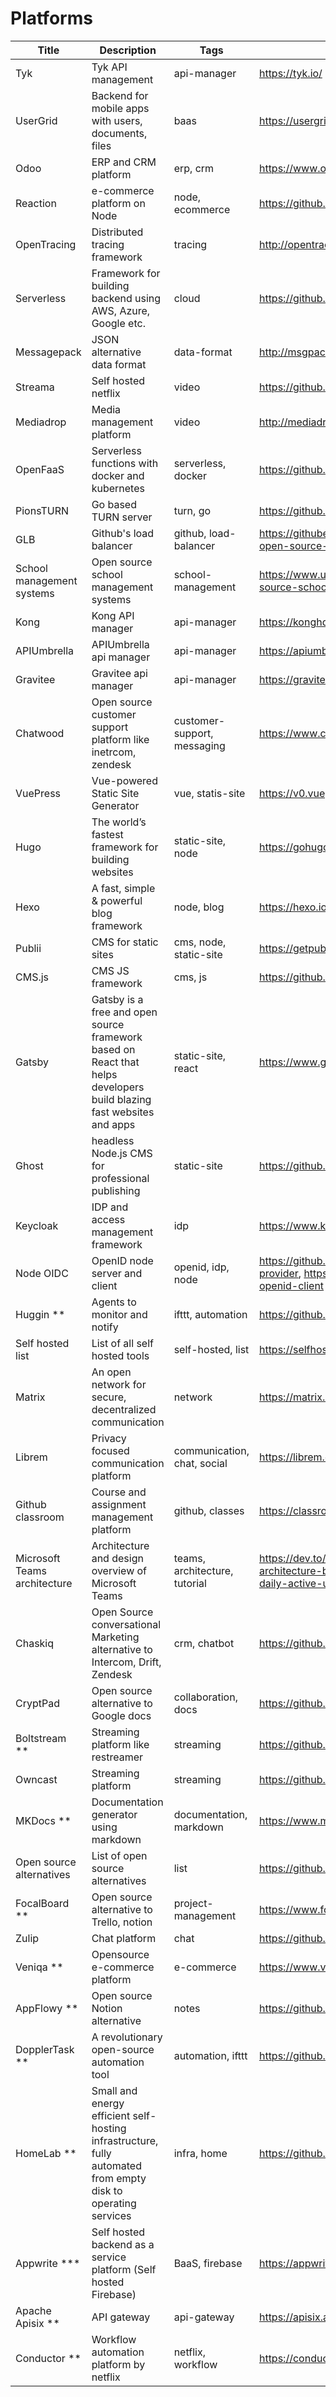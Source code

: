# Platforms

Title | Description | Tags | Link
------------ | ------------- | ---------- | --------------
Tyk | Tyk API management | api-manager | https://tyk.io/
UserGrid | Backend for mobile apps with users, documents, files | baas | https://usergrid.apache.org/
Odoo | ERP and CRM platform | erp, crm | https://www.odoo.com/
Reaction | e-commerce platform on Node | node, ecommerce | https://github.com/reactioncommerce/reaction
OpenTracing | Distributed tracing framework | tracing | http://opentracing.io/
Serverless | Framework for building backend using AWS, Azure, Google etc. | cloud | https://github.com/serverless/serverless
Messagepack | JSON alternative data format | data-format | http://msgpack.org/
Streama | Self hosted netflix | video | https://github.com/dularion/streama
Mediadrop | Media management platform | video | http://mediadrop.video/
OpenFaaS | Serverless functions with docker and kubernetes | serverless, docker | https://github.com/alexellis/faas
PionsTURN | Go based TURN server | turn, go | https://github.com/pions/turn
GLB | Github's load balancer | github, load-balancer | https://githubengineering.com/glb-director-open-source-load-balancer
School management systems | Open source school management systems | school-management | https://www.ubuntupit.com/best-open-source-school-management-system/
Kong | Kong API manager | api-manager | https://konghq.com/kong/
APIUmbrella | APIUmbrella api manager | api-manager | https://apiumbrella.io/
Gravitee | Gravitee api manager | api-manager | https://gravitee.io/
Chatwood | Open source customer support platform like inetrcom, zendesk | customer-support, messaging | https://www.chatwoot.com/
VuePress | Vue-powered Static Site Generator | vue, statis-site | https://v0.vuepress.vuejs.org/
Hugo | The world’s fastest framework for building websites | static-site, node | https://gohugo.io/
Hexo | A fast, simple & powerful blog framework | node, blog | https://hexo.io/
Publii | CMS for static sites | cms, node, static-site | https://getpublii.com/
CMS.js | CMS JS framework | cms, js | https://github.com/chrisdiana/cms.js
Gatsby | Gatsby is a free and open source framework based on React that helps developers build blazing fast websites and apps | static-site, react | https://www.gatsbyjs.org/
Ghost | headless Node.js CMS for professional publishing  | static-site | https://github.com/TryGhost/Ghost
Keycloak | IDP and access management framework | idp | https://www.keycloak.org/
Node OIDC | OpenID node server and client | openid, idp, node | https://github.com/panva/node-oidc-provider, https://github.com/panva/node-openid-client
Huggin ** | Agents to monitor and notify | ifttt, automation | https://github.com/huginn/huginn
Self hosted list | List of all self hosted tools | self-hosted, list | https://selfhostedsource.tech/self-hosted/all
Matrix | An open network for secure, decentralized communication | network | https://matrix.org/
Librem | Privacy focused communication platform | communication, chat, social | https://librem.one/
Github classroom | Course and assignment management platform | github, classes | https://classroom.github.com/
Microsoft Teams architecture | Architecture and design overview of Microsoft Teams | teams, architecture, tutorial | https://dev.to/inspire99/microsoft-teams-architecture-behind-scenes-of-75-million-daily-active-users-n39
Chaskiq | Open Source conversational Marketing alternative to Intercom, Drift, Zendesk | crm, chatbot | https://github.com/chaskiq/chaskiq
CryptPad | Open source alternative to Google docs | collaboration, docs | https://github.com/xwiki-labs/cryptpad
Boltstream ** | Streaming platform like restreamer | streaming | https://github.com/benwilber/boltstream
Owncast | Streaming platform | streaming | https://github.com/owncast/owncast
MKDocs ** | Documentation generator using markdown | documentation, markdown | https://www.mkdocs.org/
Open source alternatives | List of open source alternatives | list | https://github.com/GorvGoyl/Clone-Wars
FocalBoard ** | Open source alternative to Trello, notion | project-management | https://www.focalboard.com/
Zulip | Chat platform | chat | https://github.com/zulip/zulip
Veniqa ** | Opensource e-commerce platform | e-commerce | https://www.veniqa.com/
AppFlowy ** | Open source Notion alternative | notes | https://github.com/AppFlowy-IO/appflowy
DopplerTask ** | A revolutionary open-source automation tool | automation, ifttt | https://github.com/dopplertask/dopplertask
HomeLab ** | Small and energy efficient self-hosting infrastructure, fully automated from empty disk to operating services | infra, home | https://github.com/khuedoan/homelab
Appwrite *** | Self hosted backend as a service platform (Self hosted Firebase) | BaaS, firebase | https://appwrite.io/
Apache Apisix ** | API gateway | api-gateway | https://apisix.apache.org/
Conductor ** | Workflow automation platform by netflix | netflix, workflow | https://conductor.netflix.com/

